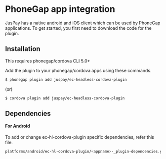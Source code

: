 # PhoneGap app integration 
JusPay has a native android and iOS client which can be used by PhoneGap applications. To get started, you first need to download the code for the plugin.

## Installation 
This requires phonegap/cordova CLI 5.0+

Add the plugin to your phonegap/cordova apps using these commands.

```sh
$ phonegap plugin add juspay/ec-headless-cordova-plugin
```
(or)
```sh
$ cordova plugin add juspay/ec-headless-cordova-plugin
```


## Dependencies 

#### For Android 

To add or change ec-hl-cordova-plugin specific dependencies, refer this file. 
```sh
platforms/android/ec-hl-cordova-plugin/<appname>-_plugin-dependencies.gradle
```
